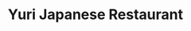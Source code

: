 ---
layout: place
title: "Yuri Japanese Restaurant"
permalink: /california/san-jose/yuri-japanese-restaurant.html
stateAbbr: CA
stateName: California
cityName: San Jose
seo:
  name: "Yuri Japanese Restaurant"
  type: Restaurant
  links: http://www.yurirestaurant.com/
description: "Yuri Japanese Restaurant serves delicious sushi in San Jose, California. Try fresh Japanese dishes for a great dining experience. "
place_id: ChIJtUD0aXQtjoARtjeY5EX2l0Y
photos:
  - name: >-
      places/ChIJtUD0aXQtjoARtjeY5EX2l0Y/photos/AeeoHcI5zLyAZqQ9xscwdjnjlpp5fFoYPtY4MvZ-D7sjMB2Qr7UnS9auoEfQtCdKeDTwMBPHD7P2SkiQOmcOnaXwR83EWnjUNO94UX142LhAFxoMJXr2IPfLUYrozWZH8mQzpLoh4W-ljCcyBBf4yr-OulgBaaNnl_nXCc7En7mt5pcL4Ph4ZIRUCQJSD3jwkJe1KkZ9MU9n0LIovVu4KeTlCu1twDqddUJle0C4BNnV0Oo-YI7qPLa-6upTK2hmIEdZCryK0EOOSTkCbqenwMGxglQ4TQwqfzZp4y1C2Kwz-XhBDlNkOo2H1rOeuze3CKhHr9sGdOolGPUoF3TYebQNx4lRGPq0y-Qwk5SP4bEEAcdM97DARkYlkoGL5-PE5_wsWYnSzC7p1YKM4mt7PMDSK4dRSQLhMZbDqMGCWtZN_Ic2dQ
    widthPx: 640
    heightPx: 854
    authorAttributions:
      - displayName: Days Made New With Keeks Key
        uri: https://maps.google.com/maps/contrib/116770738213446728073
        photoUri: >-
          https://lh3.googleusercontent.com/a-/ALV-UjXS79cCzmLqoE29Rg8kLyhl04HiA3ccXC2p_oawoqR4K-lTxGWNpw=s100-p-k-no-mo
    flagContentUri: >-
      https://www.google.com/local/imagery/report/?cb_client=maps_api_places.places_api&image_key=!1e10!2sCIHM0ogKEICAgIDu3L-7KQ&hl=en-US
    googleMapsUri: >-
      https://www.google.com/maps/place//data=!3m4!1e2!3m2!1sCIHM0ogKEICAgIDu3L-7KQ!2e10!4m2!3m1!1s0x808e2d7469f440b5:0x4697f645e49837b6
  - name: >-
      places/ChIJtUD0aXQtjoARtjeY5EX2l0Y/photos/AeeoHcLsix8I3pJmNa7ZleQU--_cLKa2GRHstZBeND6W1ZyFLOmlkiSQGiU_EIiJgY7_oS2-Ph6pJpkbcI6-quRBnMmgl3dJ_BzqHVbWcLGktS4LfyS8rOjjjRfK_PZflwM8KLCxfS7QRtDhXe4StSuYv-G9ap07B5V_b7X06__04ekBbADhgtnQCzPQNPhFEVP-BtL8EAra7nJIaf_OGO0OeHCZMj-IP4fyBykA9mRBh3I4kSyGb_Hpeb8GN2IPk9jvg1hjyLq3n7qvQAbMub91Vc4lbFbwvm94ngPgcYrK1ntExbntgOhPUNJCd2fSvv6aIBwje3xAkcBpL6SQ5MxHJ6fBhi4n_8UOWPc58wrPRMxoDNtPLVgVhNipH_AfYjaDcdmTxrAv3oP29f9Mu13sUIQGaNQTj9g6lbqWIs9jHJk
    widthPx: 4800
    heightPx: 3600
    authorAttributions:
      - displayName: G Lee
        uri: https://maps.google.com/maps/contrib/114665275248028646819
        photoUri: >-
          https://lh3.googleusercontent.com/a-/ALV-UjW4wXG9EdqrEBkbcoWBqDtIopk9XJS0C1-OyXldK7y7J4-DWBarLw=s100-p-k-no-mo
    flagContentUri: >-
      https://www.google.com/local/imagery/report/?cb_client=maps_api_places.places_api&image_key=!1e10!2sCIHM0ogKEICAgMCI4LOdaA&hl=en-US
    googleMapsUri: >-
      https://www.google.com/maps/place//data=!3m4!1e2!3m2!1sCIHM0ogKEICAgMCI4LOdaA!2e10!4m2!3m1!1s0x808e2d7469f440b5:0x4697f645e49837b6
  - name: >-
      places/ChIJtUD0aXQtjoARtjeY5EX2l0Y/photos/AeeoHcJQ2xvZJZfiBop1NMdM-Mwuwq4Q6WEStJcCnGFMWclBEGDasB8KHI-jwxQjhdevwq6Oa9KXSXyilcFzcvlkpgl3LMvlibUM5B56UaBJJGtaDTuDDu8Zd7DPzUEVmJuYEOzFPRj5vXh3iqO_oTYjfv7Qar6fEs4KcIH-7TdZ2dLR9QvBu-oNI9MZJiZZ8tHCdCXJanaWFru4R6Ybd797Fvg4cz7ahKnWfGYQrwuo3LgLAehBxJB7L6f_2UpYAnD45orNfNSPuwA_tutrJRgFSxorjMe7JnDx5FqgZPPbDW0M0_seQqOrWwhycLcjcWxpUPkl2-Mxr8WpPOq7BGnxLVJoxD-M-MgvuAvQ4bWQ2XAqavL0hTqZt7bFzPNh3ylPhdn4v533jGK6E7EoPiPAVGL2jjos0qO5ze5ulFxH9EObB1mg
    widthPx: 2992
    heightPx: 2992
    authorAttributions:
      - displayName: alynda her
        uri: https://maps.google.com/maps/contrib/107645819932859957344
        photoUri: >-
          https://lh3.googleusercontent.com/a-/ALV-UjWrfbLB3C_MQz-vA8UdnD7s4KDOin0mwxozcJTu6j-923w1DLt-=s100-p-k-no-mo
    flagContentUri: >-
      https://www.google.com/local/imagery/report/?cb_client=maps_api_places.places_api&image_key=!1e10!2sCIHM0ogKEICAgID54rmN-AE&hl=en-US
    googleMapsUri: >-
      https://www.google.com/maps/place//data=!3m4!1e2!3m2!1sCIHM0ogKEICAgID54rmN-AE!2e10!4m2!3m1!1s0x808e2d7469f440b5:0x4697f645e49837b6
  - name: >-
      places/ChIJtUD0aXQtjoARtjeY5EX2l0Y/photos/AeeoHcIRJE7CgtYeTbDHUpbZBdGqfPFPAWbQhWpK2EmaQpV9OnngXeDkoNBf-1B3iuQ8pAvvYQocR6hcjfAvDTvtkaddfYBrAzmeZU8oIrj39oSLWRNI4GL2uOQIEMGFMoyHH0EAJ9ncJ5PYc63Fr4mvTOrJC_l8hK9cz4tKXx0vVLFFklWUV1EyZLrTHzHO6epCL8BerAdsx3dlWUTkODy1y6p0AVv9YoSH6aiSd1aw55DkwIUak5V3XMT_wlRJ-4dLCZCZTwlYwipqDBDMwBI4qkEfJQRhpvQ43MrBSdydG_gcSjpjc4t_Ehm7tH0pM4NOPl13K9bFrroT9Z4l0Vf0bW3OWHyuROBVhsikxVi7HCDfq0EumBlW_7mLEHdGJlJBSviPEz0l7vLTxK0mx8XMov0BmqXo33UTQgbRJAe7Wdm9uxQu
    widthPx: 2492
    heightPx: 3299
    authorAttributions:
      - displayName: G Lee
        uri: https://maps.google.com/maps/contrib/114665275248028646819
        photoUri: >-
          https://lh3.googleusercontent.com/a-/ALV-UjW4wXG9EdqrEBkbcoWBqDtIopk9XJS0C1-OyXldK7y7J4-DWBarLw=s100-p-k-no-mo
    flagContentUri: >-
      https://www.google.com/local/imagery/report/?cb_client=maps_api_places.places_api&image_key=!1e10!2sCIHM0ogKEICAgMCI4LOdyAE&hl=en-US
    googleMapsUri: >-
      https://www.google.com/maps/place//data=!3m4!1e2!3m2!1sCIHM0ogKEICAgMCI4LOdyAE!2e10!4m2!3m1!1s0x808e2d7469f440b5:0x4697f645e49837b6
  - name: >-
      places/ChIJtUD0aXQtjoARtjeY5EX2l0Y/photos/AeeoHcJuzm21YoIc7LhNiK6b4qbW_X-leTsIgywPIwZ9CUn6mNYgtvyEggYdmboCqbAtPMnMr4MTzcbxNwNvE2CYd25QimhOCaziRNxI7iqBB6KA33CfbnXCtv_hT3m-LkIEyQec5dtaacO-Ehf4QCa_LmxRZ-cwlBNdwoqrSgglvJORlJrx7ZJeGLuM2xSkn6tFMGFgym-b7uYtthcN1rdPWTS9wC3S8J8EKgccAjgXD4GfJB-HUCEMmWXVoPnmyqJhi-DdqvKYW9eRnj5vV7AXUQX8pg1v0mod6Y3fN2xfZ_ZbqdJG1ZPNnspg35V5o8qh3yhwU0grlfMsz8QRgoQKSRFv7trcG3eTLeHgmpztnpu6A7meWv1h0U4-8AvYTZ6C5x4McfMR6DlIw1nTbR_LCOTiNUiJ7HAr62xktqyH87hNxQ
    widthPx: 3072
    heightPx: 4080
    authorAttributions:
      - displayName: Mike Ponce
        uri: https://maps.google.com/maps/contrib/105863682479516559317
        photoUri: >-
          https://lh3.googleusercontent.com/a/ACg8ocIEPHxaqIM0Kh3Gyuv3Jn5-bf7tqHeUfu5ppT_59noAx81P=s100-p-k-no-mo
    flagContentUri: >-
      https://www.google.com/local/imagery/report/?cb_client=maps_api_places.places_api&image_key=!1e10!2sCIHM0ogKEICAgIDT3cC_dQ&hl=en-US
    googleMapsUri: >-
      https://www.google.com/maps/place//data=!3m4!1e2!3m2!1sCIHM0ogKEICAgIDT3cC_dQ!2e10!4m2!3m1!1s0x808e2d7469f440b5:0x4697f645e49837b6
  - name: >-
      places/ChIJtUD0aXQtjoARtjeY5EX2l0Y/photos/AeeoHcKFEnxdIdHlII0p1O2O8jnaTFC1Nn3ZUZcZmlXU2oJV93-3vPrKHP0scd3_bvToLPa9GsF3z5RAI4r4BZOUy-edQR6F9f5jdn8LXy9tEsgL_9k_rirC4MnLH3_TSqKO7XGu9BHwtMHIELRAfqjMTWNBIrm5P8ZoMF3gl_MH3gLi_qjESHHnWFiiXe439dtHgS3aKclfwhY1Bmkg7Hp91SmMu8wcvd7toXrgf__xtSq7FNtlPyBjtIZWB7j2kd1kPrR3RYN4OlDCWw8kAOsqmO1mFptjH_VTjdipq64liqmssTBWfbAWohM6JY9IfVIbXERUQxI21872b3tLexeAiSxue-b8UiGUVd3M5fiavppLb8QcOf9O5s23QaZO8pVilh822gPKnlH1MQysHpt1iD_9ft2QRlDJU4VEeUOkiWNojQ
    widthPx: 2992
    heightPx: 2992
    authorAttributions:
      - displayName: alynda her
        uri: https://maps.google.com/maps/contrib/107645819932859957344
        photoUri: >-
          https://lh3.googleusercontent.com/a-/ALV-UjWrfbLB3C_MQz-vA8UdnD7s4KDOin0mwxozcJTu6j-923w1DLt-=s100-p-k-no-mo
    flagContentUri: >-
      https://www.google.com/local/imagery/report/?cb_client=maps_api_places.places_api&image_key=!1e10!2sCIHM0ogKEICAgID54rmNBA&hl=en-US
    googleMapsUri: >-
      https://www.google.com/maps/place//data=!3m4!1e2!3m2!1sCIHM0ogKEICAgID54rmNBA!2e10!4m2!3m1!1s0x808e2d7469f440b5:0x4697f645e49837b6
  - name: >-
      places/ChIJtUD0aXQtjoARtjeY5EX2l0Y/photos/AeeoHcLeFW7gfPU4KFnmcelwtvBEGLyCC0YxWXkiQ1iv6zOjbyJ2lnyKaDFyKGXEtGcGgX4twM21l5hjwElCP3fYCm3yAyRJMgxXMMm-_w8QB3U64ZrOHsC_kwop4iNt4aec6BEU3_Wy2RHVZUKszSHVnTCAEJVWiNWfRhLWjNbp2LL6xV8kWTrRHMkZydGgPetPnLWgBHVXAzWFHd-LdHHVfF_xUWIL1gkuJBrPdibAShlS_hUTe5yNwi9hcZ2NTcluFZCadXoVoEx3wZcJrVNQh85DlLSb_p3YNXNFcbQMwZlZIvjVWPM_pQXOLSRdzD82hhEpexCj4XhEJqTVtIcGEFjzWpr7ju9c00efYd2YVoT7OHTaJS6etvGD8bQUtXepHQuufeXXu8Yhd-VttNToZlAFevfRrIy0dv-x_bIVL1ir6kEZ
    widthPx: 3788
    heightPx: 2841
    authorAttributions:
      - displayName: C
        uri: https://maps.google.com/maps/contrib/111051257580233122102
        photoUri: >-
          https://lh3.googleusercontent.com/a/ACg8ocLBH8Ht-1T42LgJ3mur0PmSJQFoiAuBg44IKef1RRYSMYd-Bxo=s100-p-k-no-mo
    flagContentUri: >-
      https://www.google.com/local/imagery/report/?cb_client=maps_api_places.places_api&image_key=!1e10!2sCIHM0ogKEICAgIC0oN34ngE&hl=en-US
    googleMapsUri: >-
      https://www.google.com/maps/place//data=!3m4!1e2!3m2!1sCIHM0ogKEICAgIC0oN34ngE!2e10!4m2!3m1!1s0x808e2d7469f440b5:0x4697f645e49837b6
  - name: >-
      places/ChIJtUD0aXQtjoARtjeY5EX2l0Y/photos/AeeoHcIwirSzmzWzFfwxnlqM6Cv543OqCXXmM3m3f0pVn2opCKqXB3d3TPn9JZcG6lUvWIGUGUxYoyojYFqdxh7NHnO0JAjZv_ZqjmhRKHysXQ3gZeZJ4aT1yWev1lk9njmFyJi-DhNVjX2ICNLLovLPRuR9wyeyEI9gAHMgd4r2tV8Ztc--C2D6pMEa5MWgGa_c3Xc7R0TKDzFIsWz74J-WE12qa5NI3x1J5HVRJChpKrw1b_6nyNMmfKrhvQS7nsOTCJ9yQWnnZhSdiubSyj_SSsYBCEPwF2ErnP690Z4J2-7EivXQtfHIgvPxO9dxR_7E32wS--7B2iMJh1pY5-hHJWXgt2QTe-2AgKnzgxrRD37yL7eB5Grjiew6Kji9Vz01LStRO67tA3TGOM4v6YwVpCBkAp-Qgu2pi_BPiF-Cvyg
    widthPx: 1080
    heightPx: 1920
    authorAttributions:
      - displayName: Bay Area
        uri: https://maps.google.com/maps/contrib/102741003650236926810
        photoUri: >-
          https://lh3.googleusercontent.com/a/ACg8ocItFlQQW3WQWMZ72KswlsYempDUsVGXmhgpa6cmRL9QTvRH4Q=s100-p-k-no-mo
    flagContentUri: >-
      https://www.google.com/local/imagery/report/?cb_client=maps_api_places.places_api&image_key=!1e10!2sCIHM0ogKEICAgIDeg7r2fA&hl=en-US
    googleMapsUri: >-
      https://www.google.com/maps/place//data=!3m4!1e2!3m2!1sCIHM0ogKEICAgIDeg7r2fA!2e10!4m2!3m1!1s0x808e2d7469f440b5:0x4697f645e49837b6
  - name: >-
      places/ChIJtUD0aXQtjoARtjeY5EX2l0Y/photos/AeeoHcIYiq51yQvX5HVYcQlEU6V6E1k_5MXzlrvUaRhVvyHED815FBh7KZa_5RfvblDjiC3k5XINLia-v_7Od23-2HCm2PHGb1KCHB7GlfUULCsuoDchEH5N_lQhumyZDA4C2eKgCszEhjW-PykXXnVO3fBAdFc6m9PjnLd4X44Pc5Zj_2rma_-JpPegtmEa4ZnZtG1widIAAh8bthXWHIMI5vW5UVU0EhSLj6eoY6SaBmiBH9OfZgUamXacXe2bbLEz8nB2kQnojy0l1g2nGnQPXRFIDDTQjR_tlz-Myf4jq9fehnCRgBJBFg7p5iaOlfetnEX409hp5Kf25xN9VWw_TIhMZzR9SxDvG5Ah1DVIIusYr3x6qEYbmYHbz7wijloWBNMZZLM82GL-fAr9vdyEzZRpWsSd12FCI1vlxgHp5DdJ1w
    widthPx: 3024
    heightPx: 4032
    authorAttributions:
      - displayName: Ruchi Doshi
        uri: https://maps.google.com/maps/contrib/105909125863372140501
        photoUri: >-
          https://lh3.googleusercontent.com/a-/ALV-UjUZLQOkgVrIyHe4bkb_e0s4ZB6MJEcCxzPEvRbH__Bmcn6WeITmUg=s100-p-k-no-mo
    flagContentUri: >-
      https://www.google.com/local/imagery/report/?cb_client=maps_api_places.places_api&image_key=!1e10!2sCIHM0ogKEICAgICkjYjYAw&hl=en-US
    googleMapsUri: >-
      https://www.google.com/maps/place//data=!3m4!1e2!3m2!1sCIHM0ogKEICAgICkjYjYAw!2e10!4m2!3m1!1s0x808e2d7469f440b5:0x4697f645e49837b6
  - name: >-
      places/ChIJtUD0aXQtjoARtjeY5EX2l0Y/photos/AeeoHcKTu2v3dt2dl75eucvnJNXrA7rc0icib7txgwv9y04KOFlaG4GwWhnL_IEZuQK6xmI1YIPbUFuRD5srkZ-5V_OyTebzI4Dk0NucMYRaWT2BcDserBed54dTyCuobmPLg2ihSodLvSz4-foDUXkaXVCIaVhhy2ox9T6v5cieGpGgiH2b_ITtbvZK0xXLppBoo1SGxHsGxPlYivvmHCuNXDLYNA2I1ym450sRDdBLJ6ldMkhBjxwr5fR3by8Zx2TUuTnSbxkt1kc3EbgYDd5r0U3oyx0DAJZEqCGyv2CltGieKj75Ly--b55xpZyW_nB8LsFhvNYNjyAaOT_YbMQwH1l_0nTnOLshgZj3AG9gLOZ5qrYNKJz45zSGZD50YT2Br2hPy8YIELsz6GTA6I0GA_9AAdYHQUG5hw8o72RJ-wrfZQ
    widthPx: 1080
    heightPx: 1920
    authorAttributions:
      - displayName: Rosebelle Armamento
        uri: https://maps.google.com/maps/contrib/100103765116260525364
        photoUri: >-
          https://lh3.googleusercontent.com/a/ACg8ocLf7_QUbXKZvT9WvulwdQyaeNch-UNjeRt-H3Y9bZ568eVHAA=s100-p-k-no-mo
    flagContentUri: >-
      https://www.google.com/local/imagery/report/?cb_client=maps_api_places.places_api&image_key=!1e10!2sCIHM0ogKEICAgICF8ZaMZA&hl=en-US
    googleMapsUri: >-
      https://www.google.com/maps/place//data=!3m4!1e2!3m2!1sCIHM0ogKEICAgICF8ZaMZA!2e10!4m2!3m1!1s0x808e2d7469f440b5:0x4697f645e49837b6
address: 3236 S White Rd, San Jose, CA 95148, USA
street: 3236 S White Rd
city: San Jose
state: CA
zip: '95148'
country: USA
neighborhood: Evergreen
latitude: '37.315465'
longitude: '-121.790805'
accessibility_options:
  wheelchairAccessibleParking: true
  wheelchairAccessibleEntrance: true
  wheelchairAccessibleRestroom: true
  wheelchairAccessibleSeating: true
business_status: OPERATIONAL
name: Yuri Japanese Restaurant
google_maps_links:
  directionsUri: >-
    https://www.google.com/maps/dir//''/data=!4m7!4m6!1m1!4e2!1m2!1m1!1s0x808e2d7469f440b5:0x4697f645e49837b6!3e0
  placeUri: https://maps.google.com/?cid=5086805084186621878
  writeAReviewUri: >-
    https://www.google.com/maps/place//data=!4m3!3m2!1s0x808e2d7469f440b5:0x4697f645e49837b6!12e1
  reviewsUri: >-
    https://www.google.com/maps/place//data=!4m4!3m3!1s0x808e2d7469f440b5:0x4697f645e49837b6!9m1!1b1
  photosUri: >-
    https://www.google.com/maps/place//data=!4m3!3m2!1s0x808e2d7469f440b5:0x4697f645e49837b6!10e5
primary_type: Japanese Restaurant
opening_hours:
  regular: null
  current: null
secondary_opening_hours:
  regular:
    weekdayDescriptions: null
    type: null
  current:
    weekdayDescriptions: null
    type: null
phone: (408) 270-7993
price_level: PRICE_LEVEL_MODERATE
price_range: $20 &ndash; $30
rating: '4.4'
rating_count: 221
website: http://www.yurirestaurant.com/
reviews: null
parking_options: null
payment_options: null
allow_dogs: null
curbside_pickup: null
delivery: null
dine_in: null
good_for_children: null
good_for_groups: null
good_for_sports: null
live_music: null
menu_for_children: null
outdoor_seating: null
reservable: null
restroom: null
serves_beer: null
serves_breakfast: null
serves_brunch: null
serves_cocktails: null
serves_coffee: null
serves_dinner: null
serves_dessert: null
serves_lunch: null
serves_vegetarian_food: null
serves_wine: null
takeout: null
summary: null

---